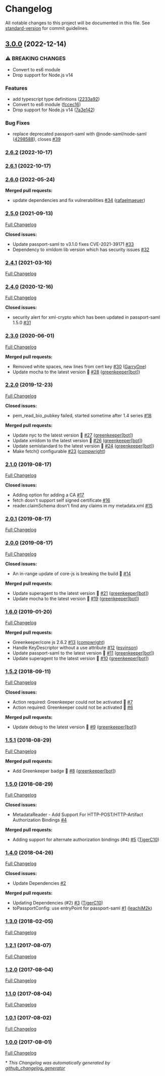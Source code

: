 # Changelog

All notable changes to this project will be documented in this file. See [standard-version](https://github.com/conventional-changelog/standard-version) for commit guidelines.

## [3.0.0](https://github.com/compwright/passport-saml-metadata/compare/v2.6.2...v3.0.0) (2022-12-14)


### ⚠ BREAKING CHANGES

* Convert to es6 module
* Drop support for Node.js v14

### Features

* add typescript type definitions ([2233a92](https://github.com/compwright/passport-saml-metadata/commit/2233a922c59775156e3689a9d20fa979afbc56f9))
* Convert to es6 module ([fccec16](https://github.com/compwright/passport-saml-metadata/commit/fccec16655292b6e2997a76df2ae9f577913eace))
* Drop support for Node.js v14 ([7a3e142](https://github.com/compwright/passport-saml-metadata/commit/7a3e142ea889ba0e5041ffa374aa0cab1d3b0f70))


### Bug Fixes

* replace deprecated passport-saml with @node-saml/node-saml ([4298588](https://github.com/compwright/passport-saml-metadata/commit/429858851fd52180697ba66e0e09f0c4c1a62fbe)), closes [#39](https://github.com/compwright/passport-saml-metadata/issues/39)

### [2.6.2](https://github.com/compwright/passport-saml-metadata/compare/v2.6.1...v2.6.2) (2022-10-17)

### [2.6.1](https://github.com/compwright/passport-saml-metadata/compare/v2.6.0...v2.6.1) (2022-10-17)

### [2.6.0](https://github.com/compwright/passport-saml-metadata/compare/v2.5.0...v2.6.0) (2022-05-24)

**Merged pull requests:**

- update dependencies and fix vulnerabilities [\#34](https://github.com/compwright/passport-saml-metadata/pull/34) ([rafaelmaeuer](https://github.com/rafaelmaeuer))

### [2.5.0](https://github.com/compwright/passport-saml-metadata/tree/v2.5.0) (2021-09-13)

[Full Changelog](https://github.com/compwright/passport-saml-metadata/compare/v2.4.1...v2.5.0)

**Closed issues:**

- Update passport-saml to v3.1.0 fixes CVE-2021-39171 [\#33](https://github.com/compwright/passport-saml-metadata/issues/33)
- Dependency to xmldom lib version which has security issues [\#32](https://github.com/compwright/passport-saml-metadata/issues/32)

### [2.4.1](https://github.com/compwright/passport-saml-metadata/tree/v2.4.1) (2021-03-10)

[Full Changelog](https://github.com/compwright/passport-saml-metadata/compare/v2.4.0...v2.4.1)

### [2.4.0](https://github.com/compwright/passport-saml-metadata/tree/v2.4.0) (2020-12-16)

[Full Changelog](https://github.com/compwright/passport-saml-metadata/compare/v2.3.0...v2.4.0)

**Closed issues:**

- security alert for xml-crypto which has been updated in passport-saml 1.5.0 [\#31](https://github.com/compwright/passport-saml-metadata/issues/31)

### [2.3.0](https://github.com/compwright/passport-saml-metadata/tree/v2.3.0) (2020-06-01)

[Full Changelog](https://github.com/compwright/passport-saml-metadata/compare/v2.2.0...v2.3.0)

**Merged pull requests:**

- Removed white spaces, new lines from cert key [\#30](https://github.com/compwright/passport-saml-metadata/pull/30) ([GarryOne](https://github.com/GarryOne))
- Update mocha to the latest version 🚀 [\#28](https://github.com/compwright/passport-saml-metadata/pull/28) ([greenkeeper[bot]](https://github.com/apps/greenkeeper))

### [2.2.0](https://github.com/compwright/passport-saml-metadata/tree/v2.2.0) (2019-12-23)

[Full Changelog](https://github.com/compwright/passport-saml-metadata/compare/v2.1.0...v2.2.0)

**Closed issues:**

- pem\_read\_bio\_pubkey failed, started sometime after 1.4 series [\#18](https://github.com/compwright/passport-saml-metadata/issues/18)

**Merged pull requests:**

- Update nyc to the latest version 🚀 [\#27](https://github.com/compwright/passport-saml-metadata/pull/27) ([greenkeeper[bot]](https://github.com/apps/greenkeeper))
- Update xmldom to the latest version 🚀 [\#26](https://github.com/compwright/passport-saml-metadata/pull/26) ([greenkeeper[bot]](https://github.com/apps/greenkeeper))
- Update semistandard to the latest version 🚀 [\#24](https://github.com/compwright/passport-saml-metadata/pull/24) ([greenkeeper[bot]](https://github.com/apps/greenkeeper))
- Make fetch\(\) configurable [\#23](https://github.com/compwright/passport-saml-metadata/pull/23) ([compwright](https://github.com/compwright))

### [2.1.0](https://github.com/compwright/passport-saml-metadata/tree/v2.1.0) (2019-08-17)

[Full Changelog](https://github.com/compwright/passport-saml-metadata/compare/v2.0.1...v2.1.0)

**Closed issues:**

- Adding option for adding a CA [\#17](https://github.com/compwright/passport-saml-metadata/issues/17)
- fetch dosn't support self signed certificate [\#16](https://github.com/compwright/passport-saml-metadata/issues/16)
- reader.claimSchema dosn't find any claims in my metadata.xml [\#15](https://github.com/compwright/passport-saml-metadata/issues/15)

### [2.0.1](https://github.com/compwright/passport-saml-metadata/tree/v2.0.1) (2019-08-17)

[Full Changelog](https://github.com/compwright/passport-saml-metadata/compare/v2.0.0...v2.0.1)

### [2.0.0](https://github.com/compwright/passport-saml-metadata/tree/v2.0.0) (2019-08-17)

[Full Changelog](https://github.com/compwright/passport-saml-metadata/compare/v1.6.0...v2.0.0)

**Closed issues:**

- An in-range update of core-js is breaking the build 🚨 [\#14](https://github.com/compwright/passport-saml-metadata/issues/14)

**Merged pull requests:**

- Update superagent to the latest version 🚀 [\#21](https://github.com/compwright/passport-saml-metadata/pull/21) ([greenkeeper[bot]](https://github.com/apps/greenkeeper))
- Update mocha to the latest version 🚀 [\#19](https://github.com/compwright/passport-saml-metadata/pull/19) ([greenkeeper[bot]](https://github.com/apps/greenkeeper))

### [1.6.0](https://github.com/compwright/passport-saml-metadata/tree/v1.6.0) (2019-01-20)

[Full Changelog](https://github.com/compwright/passport-saml-metadata/compare/v1.5.2...v1.6.0)

**Merged pull requests:**

- Greenkeeper/core js 2.6.2 [\#13](https://github.com/compwright/passport-saml-metadata/pull/13) ([compwright](https://github.com/compwright))
- Handle KeyDescriptor without a use attribute [\#12](https://github.com/compwright/passport-saml-metadata/pull/12) ([esvinson](https://github.com/esvinson))
- Update passport-saml to the latest version 🚀 [\#11](https://github.com/compwright/passport-saml-metadata/pull/11) ([greenkeeper[bot]](https://github.com/apps/greenkeeper))
- Update superagent to the latest version 🚀 [\#10](https://github.com/compwright/passport-saml-metadata/pull/10) ([greenkeeper[bot]](https://github.com/apps/greenkeeper))

### [1.5.2](https://github.com/compwright/passport-saml-metadata/tree/v1.5.2) (2018-09-11)

[Full Changelog](https://github.com/compwright/passport-saml-metadata/compare/v1.5.1...v1.5.2)

**Closed issues:**

- Action required: Greenkeeper could not be activated 🚨 [\#7](https://github.com/compwright/passport-saml-metadata/issues/7)
- Action required: Greenkeeper could not be activated 🚨 [\#6](https://github.com/compwright/passport-saml-metadata/issues/6)

**Merged pull requests:**

- Update debug to the latest version 🚀 [\#9](https://github.com/compwright/passport-saml-metadata/pull/9) ([greenkeeper[bot]](https://github.com/apps/greenkeeper))

### [1.5.1](https://github.com/compwright/passport-saml-metadata/tree/v1.5.1) (2018-08-29)

[Full Changelog](https://github.com/compwright/passport-saml-metadata/compare/v1.5.0...v1.5.1)

**Merged pull requests:**

- Add Greenkeeper badge 🌴 [\#8](https://github.com/compwright/passport-saml-metadata/pull/8) ([greenkeeper[bot]](https://github.com/apps/greenkeeper))

### [1.5.0](https://github.com/compwright/passport-saml-metadata/tree/v1.5.0) (2018-08-29)

[Full Changelog](https://github.com/compwright/passport-saml-metadata/compare/v1.4.0...v1.5.0)

**Closed issues:**

- MetadataReader - Add Support For HTTP-POST/HTTP-Artifact Authorization Bindings [\#4](https://github.com/compwright/passport-saml-metadata/issues/4)

**Merged pull requests:**

- Adding support for alternate authorization bindings \(\#4\) [\#5](https://github.com/compwright/passport-saml-metadata/pull/5) ([TigerC10](https://github.com/TigerC10))

### [1.4.0](https://github.com/compwright/passport-saml-metadata/tree/v1.4.0) (2018-04-26)

[Full Changelog](https://github.com/compwright/passport-saml-metadata/compare/v1.3.0...v1.4.0)

**Closed issues:**

- Update Dependencies [\#2](https://github.com/compwright/passport-saml-metadata/issues/2)

**Merged pull requests:**

- Updating Dependencies \(\#2\) [\#3](https://github.com/compwright/passport-saml-metadata/pull/3) ([TigerC10](https://github.com/TigerC10))
- toPassportConfig: use entryPoint for passport-saml [\#1](https://github.com/compwright/passport-saml-metadata/pull/1) ([leachiM2k](https://github.com/leachiM2k))

### [1.3.0](https://github.com/compwright/passport-saml-metadata/tree/v1.3.0) (2018-02-05)

[Full Changelog](https://github.com/compwright/passport-saml-metadata/compare/v1.2.1...v1.3.0)

### [1.2.1](https://github.com/compwright/passport-saml-metadata/tree/v1.2.1) (2017-08-07)

[Full Changelog](https://github.com/compwright/passport-saml-metadata/compare/v1.2.0...v1.2.1)

### [1.2.0](https://github.com/compwright/passport-saml-metadata/tree/v1.2.0) (2017-08-04)

[Full Changelog](https://github.com/compwright/passport-saml-metadata/compare/v1.1.0...v1.2.0)

### [1.1.0](https://github.com/compwright/passport-saml-metadata/tree/v1.1.0) (2017-08-04)

[Full Changelog](https://github.com/compwright/passport-saml-metadata/compare/v1.0.1...v1.1.0)

### [1.0.1](https://github.com/compwright/passport-saml-metadata/tree/v1.0.1) (2017-08-02)

[Full Changelog](https://github.com/compwright/passport-saml-metadata/compare/v1.0.0...v1.0.1)

### [1.0.0](https://github.com/compwright/passport-saml-metadata/tree/v1.0.0) (2017-08-01)

[Full Changelog](https://github.com/compwright/passport-saml-metadata/compare/a703e9840967d3b083a1abefbfaabc41a00d0454...v1.0.0)



\* *This Changelog was automatically generated by [github_changelog_generator](https://github.com/github-changelog-generator/github-changelog-generator)*
